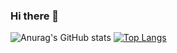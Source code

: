 ### Hi there 👋

![Anurag's GitHub stats](https://github-readme-stats.vercel.app/api?username=jesusfvj&show_icons=true&theme=tokyonight)
[![Top Langs](https://github-readme-stats.vercel.app/api/top-langs/?username=jesusfvj&layout=compact)](https://github.com/anuraghazra/github-readme-stats)

<!--
**jesusfvj/jesusfvj** is a ✨ _special_ ✨ repository because its `README.md` (this file) appears on your GitHub profile.

Here are some ideas to get you started:

- 🔭 I’m currently working on ...
- 🌱 I’m currently learning ...
- 👯 I’m looking to collaborate on ...
- 🤔 I’m looking for help with ...
- 💬 Ask me about ...
- 📫 How to reach me: ...
- 😄 Pronouns: ...
- ⚡ Fun fact: ...
-->
